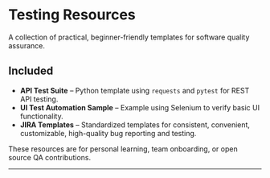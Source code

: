 # Testing Resources

A collection of practical, beginner-friendly templates for software quality assurance.

## Included

- **API Test Suite** – Python template using `requests` and `pytest` for REST API testing.
- **UI Test Automation Sample** – Example using Selenium to verify basic UI functionality.
- **JIRA Templates** – Standardized templates for consistent, convenient, customizable, high-quality bug reporting and testing.

These resources are for personal learning, team onboarding, or open source QA contributions.

---
